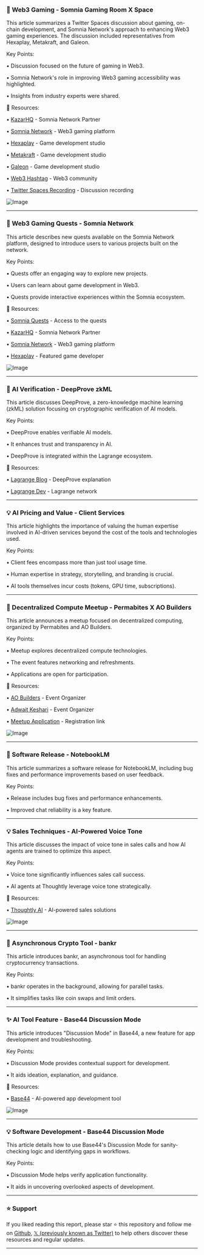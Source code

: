 ### 🤖 Web3 Gaming - Somnia Gaming Room X Space

This article summarizes a Twitter Spaces discussion about gaming, on-chain development, and Somnia Network's approach to enhancing Web3 gaming experiences.  The discussion included representatives from Hexaplay, Metakraft, and Galeon.

Key Points:

• Discussion focused on the future of gaming in Web3.

•  Somnia Network's role in improving Web3 gaming accessibility was highlighted.

•  Insights from industry experts were shared.


🔗 Resources:

• [KazarHQ](https://x.com/KazarHQ) - Somnia Network Partner

• [Somnia Network](https://x.com/Somnia_Network) - Web3 gaming platform

• [Hexaplay](https://x.com/goplaylag) - Game development studio

• [Metakraft](https://x.com/TheMetakraft) - Game development studio

• [Galeon](https://x.com/HelloGaleon) - Game development studio

• [Web3 Hashtag](https://x.com/hashtag/web3?src=hashtag_click) - Web3 community

• [Twitter Spaces Recording](https://x.com/i/spaces/1YpKkBpBoVrxj) - Discussion recording

![Image](https://pbs.twimg.com/media/GoggRQBXkAAmsx7?format=jpg&name=small)


---
### 🚀 Web3 Gaming Quests - Somnia Network

This article describes new quests available on the Somnia Network platform, designed to introduce users to various projects built on the network.

Key Points:

• Quests offer an engaging way to explore new projects.

•  Users can learn about game development in Web3.

•  Quests provide interactive experiences within the Somnia ecosystem.


🔗 Resources:

• [Somnia Quests](https://quest.somnia.network/campaigns/15) - Access to the quests

• [KazarHQ](https://x.com/KazarHQ) - Somnia Network Partner

• [Somnia Network](https://x.com/Somnia_Network) - Web3 gaming platform

• [Hexaplay](https://x.com/goplaylag) - Featured game developer

![Image](https://pbs.twimg.com/media/Gon3nGPX0AEiEJD?format=jpg&name=small)


---
### 🤖 AI Verification - DeepProve zkML

This article discusses DeepProve, a zero-knowledge machine learning (zkML) solution focusing on cryptographic verification of AI models.

Key Points:

• DeepProve enables verifiable AI models.

• It enhances trust and transparency in AI.

• DeepProve is integrated within the Lagrange ecosystem.


🔗 Resources:

• [Lagrange Blog](https://lagrange.dev/blog/deepprove-zkml) - DeepProve explanation

• [Lagrange Dev](https://x.com/lagrangedev) - Lagrange network


---
### 💡 AI Pricing and Value - Client Services

This article highlights the importance of valuing the human expertise involved in AI-driven services beyond the cost of the tools and technologies used.

Key Points:

• Client fees encompass more than just tool usage time.

•  Human expertise in strategy, storytelling, and branding is crucial.

• AI tools themselves incur costs (tokens, GPU time, subscriptions).


---
### 🚀 Decentralized Compute Meetup - Permabites X AO Builders

This article announces a meetup focused on decentralized computing, organized by Permabites and AO Builders.

Key Points:

• Meetup explores decentralized compute technologies.

•  The event features networking and refreshments.

•  Applications are open for participation.


🔗 Resources:

• [AO Builders](https://x.com/aoTheComputer) - Event Organizer

• [Adwait Keshari](https://x.com/AdwaitKeshari) - Event Organizer

• [Meetup Application](https://lu.ma/9q67akpk) - Registration link

![Image](https://pbs.twimg.com/media/Gr-sRlSXgAAq5Ci?format=jpg&name=small)


---
### 🤖 Software Release - NotebookLM

This article summarizes a software release for NotebookLM, including bug fixes and performance improvements based on user feedback.

Key Points:

• Release includes bug fixes and performance enhancements.

•  Improved chat reliability is a key feature.


---
### 💡 Sales Techniques - AI-Powered Voice Tone

This article discusses the impact of voice tone in sales calls and how AI agents are trained to optimize this aspect.

Key Points:

• Voice tone significantly influences sales call success.

• AI agents at Thoughtly leverage voice tone strategically.


🔗 Resources:

• [Thoughtly AI](https://x.com/thoughtlyai) - AI-powered sales solutions

![Image](https://pbs.twimg.com/media/Gr-gXa_XAAAF3lB?format=jpg&name=small)


---
### 🚀 Asynchronous Crypto Tool - bankr

This article introduces bankr, an asynchronous tool for handling cryptocurrency transactions.

Key Points:

• bankr operates in the background, allowing for parallel tasks.

•  It simplifies tasks like coin swaps and limit orders.


---
### ✨ AI Tool Feature - Base44 Discussion Mode

This article introduces "Discussion Mode" in Base44, a new feature for app development and troubleshooting.

Key Points:

• Discussion Mode provides contextual support for development.

•  It aids ideation, explanation, and guidance.


🔗 Resources:

• [Base44](https://x.com/base_44) - AI-powered app development tool

![Image](https://pbs.twimg.com/amplify_video_thumb/1927435231792943104/img/Q1jvdXjnhr_J1ScM.jpg)


---
### 💡 Software Development - Base44 Discussion Mode

This article details how to use Base44's Discussion Mode for sanity-checking logic and identifying gaps in workflows.

Key Points:

•  Discussion Mode helps verify application functionality.

•  It aids in uncovering overlooked aspects of development.


---

### ⭐️ Support

If you liked reading this report, please star ⭐️ this repository and follow me on [Github](https://github.com/Drix10), [𝕏 (previously known as Twitter)](https://x.com/DRIX_10_) to help others discover these resources and regular updates.

---